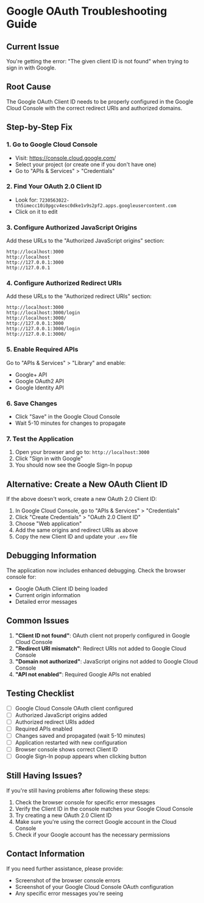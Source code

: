 # Google OAuth Troubleshooting Guide

## Current Issue
You're getting the error: "The given client ID is not found" when trying to sign in with Google.

## Root Cause
The Google OAuth Client ID needs to be properly configured in the Google Cloud Console with the correct redirect URIs and authorized domains.

## Step-by-Step Fix

### 1. Go to Google Cloud Console
- Visit: https://console.cloud.google.com/
- Select your project (or create one if you don't have one)
- Go to "APIs & Services" > "Credentials"

### 2. Find Your OAuth 2.0 Client ID
- Look for: `7230563022-th5imecc10i0pgcv4esc0dke1v9s2pf2.apps.googleusercontent.com`
- Click on it to edit

### 3. Configure Authorized JavaScript Origins
Add these URLs to the "Authorized JavaScript origins" section:
```
http://localhost:3000
http://localhost
http://127.0.0.1:3000
http://127.0.0.1
```

### 4. Configure Authorized Redirect URIs
Add these URLs to the "Authorized redirect URIs" section:
```
http://localhost:3000
http://localhost:3000/login
http://localhost:3000/
http://127.0.0.1:3000
http://127.0.0.1:3000/login
http://127.0.0.1:3000/
```

### 5. Enable Required APIs
Go to "APIs & Services" > "Library" and enable:
- Google+ API
- Google OAuth2 API
- Google Identity API

### 6. Save Changes
- Click "Save" in the Google Cloud Console
- Wait 5-10 minutes for changes to propagate

### 7. Test the Application
1. Open your browser and go to: `http://localhost:3000`
2. Click "Sign in with Google"
3. You should now see the Google Sign-In popup

## Alternative: Create a New OAuth Client ID

If the above doesn't work, create a new OAuth 2.0 Client ID:

1. In Google Cloud Console, go to "APIs & Services" > "Credentials"
2. Click "Create Credentials" > "OAuth 2.0 Client ID"
3. Choose "Web application"
4. Add the same origins and redirect URIs as above
5. Copy the new Client ID and update your `.env` file

## Debugging Information

The application now includes enhanced debugging. Check the browser console for:
- Google OAuth Client ID being loaded
- Current origin information
- Detailed error messages

## Common Issues

1. **"Client ID not found"**: OAuth client not properly configured in Google Cloud Console
2. **"Redirect URI mismatch"**: Redirect URIs not added to Google Cloud Console
3. **"Domain not authorized"**: JavaScript origins not added to Google Cloud Console
4. **"API not enabled"**: Required Google APIs not enabled

## Testing Checklist

- [ ] Google Cloud Console OAuth client configured
- [ ] Authorized JavaScript origins added
- [ ] Authorized redirect URIs added
- [ ] Required APIs enabled
- [ ] Changes saved and propagated (wait 5-10 minutes)
- [ ] Application restarted with new configuration
- [ ] Browser console shows correct Client ID
- [ ] Google Sign-In popup appears when clicking button

## Still Having Issues?

If you're still having problems after following these steps:

1. Check the browser console for specific error messages
2. Verify the Client ID in the console matches your Google Cloud Console
3. Try creating a new OAuth 2.0 Client ID
4. Make sure you're using the correct Google account in the Cloud Console
5. Check if your Google account has the necessary permissions

## Contact Information

If you need further assistance, please provide:
- Screenshot of the browser console errors
- Screenshot of your Google Cloud Console OAuth configuration
- Any specific error messages you're seeing
